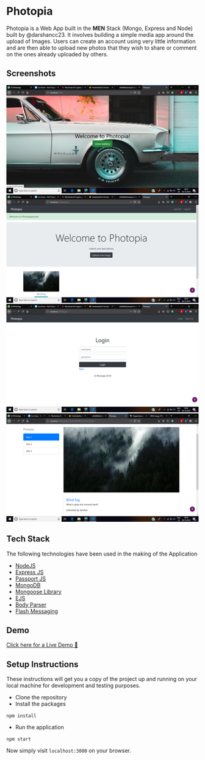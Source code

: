 # Photopia

Photopia is a Web App built in the **MEN** Stack (Mongo, Express and Node) built by @darshancc23. It involves building a simple
media app around the upload of Images. Users can create an account using very little information and are then able to upload new
photos that they wish to share or comment on the ones already uploaded by others.

## Screenshots
![Landing Page](./readme-resources/landing.png)
![Gallery Index Page](./readme-resources/index.png)
![Login Page](./readme-resources/login.png)
![Specific Image Show Page](./readme-resources/show.png)

## Tech Stack
The following technologies have been used in the making of the Application

- [NodeJS](https://nodejs.org)
- [Express JS](https://expressjs.com)
- [Passport JS](https://passportjs.org)
- [MongoDB](https://www.mongodb.com/)
- [Mongoose Library](https://mongoosejs.com/)
- [EJS](https://ejs.co)
- [Body Parser](https://www.npmjs.com/package/body-parser)
- [Flash Messaging](https://github.com/jaredhanson/connect-flash)

## Demo
[Click here for a Live Demo :rocket:](http://nodejs-photopia.herokuapp.com/)

## Setup Instructions
These instructions will get you a copy of the project up and running on your local machine for development and testing purposes. 

- Clone the repository
- Install the packages
```
npm install
```
- Run the application
```
npm start
```

Now simply visit `localhost:3000` on your browser.
